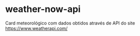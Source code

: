 # weather-now-api
Card meteorológico com dados obtidos através de API do site https://www.weatherapi.com/

